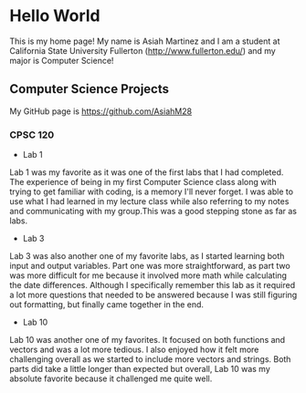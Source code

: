 # Hello World

This is my home page! My name is Asiah Martinez and I am a student at California State University Fullerton (http://www.fullerton.edu/) and my major is Computer Science!

## Computer Science Projects

My GitHub page is https://github.com/AsiahM28

### CPSC 120

* Lab 1

Lab 1 was my favorite as it was one of the first labs that I had completed. The experience of being in my first Computer Science class along with trying to get familiar with coding, is a memory I'll never forget. I was able to use what I had learned in my lecture class while also referring to my notes and communicating with my group.This was a good stepping stone as far as labs. 

* Lab 3

Lab 3 was also another one of my favorite labs, as I started learning both input and output variables. Part one was more straightforward, as part two was more difficult for me because it involved more math while calculating the date differences. Although I specifically remember this lab as it required a lot more questions that needed to be answered because I was still figuring out formatting, but finally came together in the end. 

* Lab 10 

Lab 10 was another one of my favorites. It focused on both functions and vectors and was a lot more tedious. I also enjoyed how it felt more challenging overall as we started to include more vectors and strings. Both parts did take a little longer than expected but overall, Lab 10 was my absolute favorite because it challenged me quite well. 



